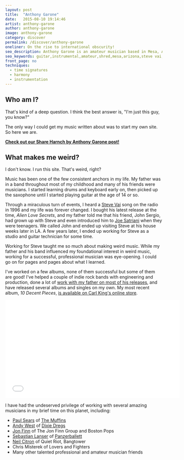 ```yaml
---
layout: post
title:  "Anthony Garone"
date:   2015-08-10 19:14:46
artist: anthony-garone
author: anthony-garone
image: anthony-garone
category: discover
permalink: /discover/anthony-garone
oneliner: On the rise to international obscurity!
seo_description: Anthony Garone is an amateur musician based in Mesa, AZ. He also runs this site.
seo_keywords: guitar,instrumental,amateur,shred,mesa,arizona,steve vai,robert fripp
front_page: no
techniques:
  - time signatures
  - harmony
  - instrumentation
---
```

## Who am I?

That's kind of a deep question. I think the best answer is, "I'm just this guy, you know?"

The only way I could get my music written about was to start my own site. So here we are.

**[Check out our Share Harnch by Anthony Garone post!](/learn/harnch)**

## What makes me weird?

I don't know. I run this site. That's weird, right?

Music has been one of the few consistent anchors in my life. My father was in a band throughout most of my childhood and many of his friends were musicians. I started learning drums and keyboard early on, then picked up the saxophone until I started playing guitar at the age of 14 or so.

Through a miraculous turn of events, I heard a [Steve Vai](/discover/steve-vai) song on the radio in 1996 and my life was forever changed. I bought his latest release at the time, *Alien Love Secrets*, and my father told me that his friend, John Sergio, had grown up with Steve and even introduced him to [Joe Satriani](http://satriani.com) when they were teenagers. We called John and ended up visiting Steve at his house weeks later in LA. A few years later, I ended up working for Steve as a studio and guitar technician for some time.

Working for Steve taught me so much about making weird music. While my father and his band influenced my foundational interest in weird music, working for a successful, professional musician was eye-opening. I could go on for pages and pages about what I learned.

I've worked on a few albums, none of them successful but some of them are good! I've helped a couple of indie rock bands with engineering and production, done a lot of [work with my father on most of his releases](https://itunes.apple.com/us/artist/tony-garone/id4470162), and have released several albums and singles on my own. My most recent album, *10 Decent Pieces*, [is available on Carl King's online store](http://shop.carlkingdom.com/collections/digital-downloads/products/anthony-garone-10-decent-pieces).

<div class="video-wrapper">
<iframe width="560" height="315" src="//www.youtube.com/embed/sXhvsZDbK2c" frameborder="0" allowfullscreen=""></iframe>
</div>

I have had the undeserved privilege of working with several amazing musicians in my brief time on this planet, including:

- [Paul Sears](http://paulsears.net) of [The Muffins](https://en.wikipedia.org/wiki/The_Muffins)
- [Andy West](/discover/andy-west) of [Dixie Dregs](https://en.wikipedia.org/wiki/Dixie_Dregs)
- [Jon Finn](http://jonfinn.com) of The Jon Finn Group and Boston Pops
- [Sebastian Lanser](http://sebastianlanser.com) of [Panzerballett](/discover/panzerballett)
- [Neil Citron](http://neilcitron.com) of Quiet Riot, Bangtower
- Chris Misterek of Lovers and Fighters
- Many other talented professional and amateur musician friends
